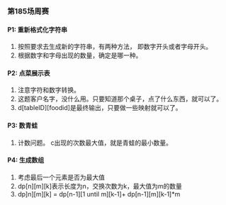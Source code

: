 ### 第185场周赛

#### P1: 重新格式化字符串
1. 按照要求去生成新的字符串，有两种方法， 即数字开头或者字母开头。
2. 根据数字和字母出现的数量，确定是哪一种。

#### P2: 点菜展示表
1. 注意字符和数字转换。 
2. 这题客户名字，没什么用。只要知道那个桌子，点了什么东西，就可以了。
3. d[tableID][foodid]是最终输出，只要做一些映射就可以了。

#### P3: 数青蛙
1. 计数问题。 c出现的次数最大值，就是青蛙的最小数量。

#### P4: 生成数组
1. 考虑最后一个元素是否为最大值
2. dp[n][m][k]表示长度为n，交换次数为k，最大值为m的数量
3. dp]n][m][k] = dp[n-1][1 until m][k-1]+ dp[n-1][m][k-1]*m
